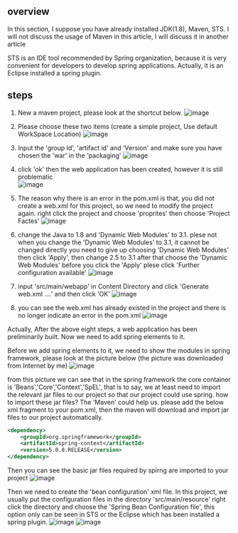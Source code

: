 ## overview 

In this section, I suppose you have already installed JDK(1.8), Maven, STS. I will not discuss the usage of Maven in this article, I will discuss it in another article

STS is an IDE tool recommended by Spring organization, because it is very convenient for developers to develop spring applications. Actually, it is an Eclipse installed a spring plugin. 
## steps

1. New a maven project, please look at the shortcut below.
![image](https://github.com/fengandzhy/Blog/raw/master/Images/spring/article01/1.png)

2. Please choose these two items (create a simple project, Use default WorkSpace Location)
![image](https://github.com/fengandzhy/Blog/raw/master/Images/spring/article01/2.png)

3. Input the 'group Id', 'artifact id' and 'Version' and make sure you have chosen the 'war' in the 'packaging'
![image](https://github.com/fengandzhy/Blog/raw/master/Images/spring/article01/3.png)

4. click 'ok' then the web application has been created, however it is still problematic  
![image](https://github.com/fengandzhy/Blog/raw/master/Images/spring/article01/4.png)

5. The reason why there is an error in the pom.xml is that, you did not create a web.xml for this project, so we need to modify the project again. right click the project and choose 'proprites' then choose 'Project Factes'
![image](https://github.com/fengandzhy/Blog/raw/master/Images/spring/article01/5.png)

6. change the Java to 1.8 and 'Dynamic Web Modules' to 3.1. plese not when you change the 'Dynamic Web Modules' to 3.1, it cannot be changed directly
you need to give up choosing 'Dynamic Web Modules' then click 'Apply', then change 2.5 to 3.1 after that choose the 'Dynamic Web Modules' before you click the 'Apply' 
plese click 'Further configuration available' 
![image](https://github.com/fengandzhy/Blog/raw/master/Images/spring/article01/6.png)

7. input 'src/main/webapp' in Content Directory and click 'Generate web.xml ....' and then click 'OK'
![image](https://github.com/fengandzhy/Blog/raw/master/Images/spring/article01/7.png)

8. you can see the web.xml has already existed in the project and there is no longer indicate an error in the pom.xml 
![image](https://github.com/fengandzhy/Blog/raw/master/Images/spring/article01/8.png)

Actually, After the above eight steps, a web application has been preliminarily built. Now we need to add spring elements to it. 

Before we add spring elements to it, we need to show the modules in spring framework, please look at the picture below (the picture was downloaded from Internet by me)
![image](https://github.com/fengandzhy/Blog/raw/master/Images/spring/article01/9.png)

from this picture we can see that in the spring framework the core container is 'Beans','Core','Context','SpEL', that is to say, we at least need to import the relevant jar files to our project so that our project could use spring. 
how to import these jar files? The 'Maven' could help us. please add the below xml fragment to your pom.xml, then the maven will download and import jar files to our project automatically. 
```xml
<dependency>
	<groupId>org.springframework</groupId>
	<artifactId>spring-context</artifactId>
	<version>5.0.8.RELEASE</version>
</dependency>
```
Then you can see the basic jar files required by spirng are imported to your project 
![image](https://github.com/fengandzhy/Blog/raw/master/Images/spring/article01/10.png)

Then we need to create the 'bean configuration' xml file. In this project, we usually put the configuration files in the directory 'src/main/resource' 
right click the directory and choose the 'Spring Bean Configuration file', this option only can be seen in STS or the Eclipse which has been installed a spring plugin.
![image](https://github.com/fengandzhy/Blog/raw/master/Images/spring/article01/11.png)
![image](https://github.com/fengandzhy/Blog/raw/master/Images/spring/article01/12.png)



